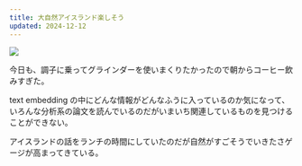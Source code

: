 ```yaml
---
title: 大自然アイスランド楽しそう
updated: 2024-12-12
---
```

![](https://i.imgur.com/6KIoCQZ.jpeg)

今日も、調子に乗ってグラインダーを使いまくりたかったので朝からコーヒー飲みすぎた。

text embedding の中にどんな情報がどんなふうに入っているのか気になって、いろんな分析系の論文を読んでいるのだがいまいち関連しているものを見つけることができない。

アイスランドの話をランチの時間にしていたのだが自然がすごそうでいきたさゲージが高まってきている。